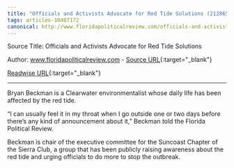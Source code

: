 ```yaml
---
title: "Officials and Activists Advocate for Red Tide Solutions (212865590)"
tags: articles-10407172
canonical: http://www.floridapoliticalreview.com/officials-and-activists-advocate-for-red-tide-solutions/
---
```


Source Title: Officials and Activists Advocate for Red Tide Solutions

Author: www.floridapoliticalreview.com - [Source URL](http://www.floridapoliticalreview.com/officials-and-activists-advocate-for-red-tide-solutions/){:target="_blank"}

[Readwise URL](https://readwise.io/open/212865590){:target="_blank"}

---

Bryan Beckman is a Clearwater environmentalist whose daily life has been affected by the red tide. 

“I can usually feel it in my throat when I go outside one or two days before there’s any kind of announcement about it,” Beckman told the Florida Political Review. 

Beckman is chair of the executive committee for the Suncoast Chapter of the Sierra Club, a group that has been publicly raising awareness about the red tide and urging officials to do more to stop the outbreak.
